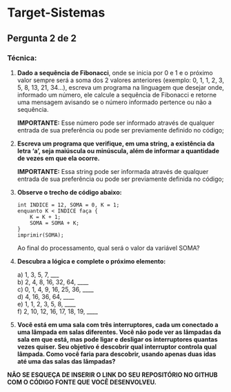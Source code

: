 # Target-Sistemas

## Pergunta 2 de 2

### Técnica:

1. **Dado a sequência de Fibonacci**, onde se inicia por 0 e 1 e o próximo valor sempre será a soma dos 2 valores anteriores (exemplo: 0, 1, 1, 2, 3, 5, 8, 13, 21, 34...), escreva um programa na linguagem que desejar onde, informado um número, ele calcule a sequência de Fibonacci e retorne uma mensagem avisando se o número informado pertence ou não a sequência.

   **IMPORTANTE:** Esse número pode ser informado através de qualquer entrada de sua preferência ou pode ser previamente definido no código;

2. **Escreva um programa que verifique, em uma string, a existência da letra ‘a’, seja maiúscula ou minúscula, além de informar a quantidade de vezes em que ela ocorre.**

   **IMPORTANTE:** Essa string pode ser informada através de qualquer entrada de sua preferência ou pode ser previamente definida no código;

3. **Observe o trecho de código abaixo:** 
   ```
   int INDICE = 12, SOMA = 0, K = 1; 
   enquanto K < INDICE faça { 
       K = K + 1; 
       SOMA = SOMA + K; 
   } 
   imprimir(SOMA);
   ```
   Ao final do processamento, qual será o valor da variável SOMA?

4. **Descubra a lógica e complete o próximo elemento:**
   
   a) 1, 3, 5, 7, ___  
   b) 2, 4, 8, 16, 32, 64, ____  
   c) 0, 1, 4, 9, 16, 25, 36, ____  
   d) 4, 16, 36, 64, ____  
   e) 1, 1, 2, 3, 5, 8, ____  
   f) 2, 10, 12, 16, 17, 18, 19, ____  

6. **Você está em uma sala com três interruptores, cada um conectado a uma lâmpada em salas diferentes. Você não pode ver as lâmpadas da sala em que está, mas pode ligar e desligar os interruptores quantas vezes quiser. Seu objetivo é descobrir qual interruptor controla qual lâmpada. Como você faria para descobrir, usando apenas duas idas até uma das salas das lâmpadas?**

**NÃO SE ESQUEÇA DE INSERIR O LINK DO SEU REPOSITÓRIO NO GITHUB COM O CÓDIGO FONTE QUE VOCÊ DESENVOLVEU.**

